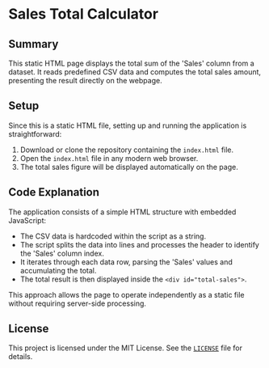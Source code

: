 # Sales Total Calculator

## Summary
This static HTML page displays the total sum of the 'Sales' column from a dataset. It reads predefined CSV data and computes the total sales amount, presenting the result directly on the webpage.

## Setup
Since this is a static HTML file, setting up and running the application is straightforward:

1. Download or clone the repository containing the `index.html` file.
2. Open the `index.html` file in any modern web browser.
3. The total sales figure will be displayed automatically on the page.

## Code Explanation
The application consists of a simple HTML structure with embedded JavaScript:

- The CSV data is hardcoded within the script as a string.
- The script splits the data into lines and processes the header to identify the 'Sales' column index.
- It iterates through each data row, parsing the 'Sales' values and accumulating the total.
- The total result is then displayed inside the `<div id="total-sales">`.

This approach allows the page to operate independently as a static file without requiring server-side processing.

## License
This project is licensed under the MIT License. See the [`LICENSE`](LICENSE) file for details.
